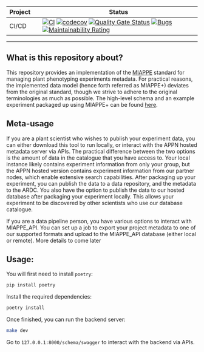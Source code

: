<!-- markdownlint-disable -->
<p align="center">
  <!-- github-banner-start -->
  <!-- github-banner-end -->
</p>
<!-- markdownlint-restore -->

<div align="center">

<!-- prettier-ignore-start -->

| Project |     | Status                                                                                                                                                                                                                                                                                                                                                                                                                                                                                                                                                                                                                                                                                                                                                                                                                        |
|---------|:----|-------------------------------------------------------------------------------------------------------------------------------------------------------------------------------------------------------------------------------------------------------------------------------------------------------------------------------------------------------------------------------------------------------------------------------------------------------------------------------------------------------------------------------------------------------------------------------------------------------------------------------------------------------------------------------------------------------------------------------------------------------------------------------------------------------------------------------|
| CI/CD   |     | [![CI](https://github.com/haryle/MIAPPE_API/actions/workflows/ci.yml/badge.svg)](https://github.com/haryle/MIAPPE_API/actions/workflows/ci.yml) [![codecov](https://codecov.io/gh/haryle/MIAPPE_API/graph/badge.svg?token=NQ4AQXLOJF)](https://codecov.io/gh/haryle/MIAPPE_API) [![Quality Gate Status](https://sonarcloud.io/api/project_badges/measure?project=haryle_MIAPPE_API&metric=alert_status)](https://sonarcloud.io/summary/new_code?id=haryle_MIAPPE_API) [![Bugs](https://sonarcloud.io/api/project_badges/measure?project=haryle_MIAPPE_API&metric=bugs)](https://sonarcloud.io/summary/new_code?id=haryle_MIAPPE_API) [![Maintainability Rating](https://sonarcloud.io/api/project_badges/measure?project=haryle_MIAPPE_API&metric=sqale_rating)](https://sonarcloud.io/summary/new_code?id=haryle_MIAPPE_API) |

<!-- prettier-ignore-end -->
</div>

<hr>

## What is this repository about?

This repository provides an implementation of the [MIAPPE](https://www.miappe.org/) standard for managing plant phenotyping experiments metadata. For practical reasons,
the implemented data model (hence forth referred as MIAPPE+) deviates from the original standard, though we strive to adhere to the original terminologies as much as possible. The high-level schema and
an example experiment packaged up using MIAPPE+ can be found [here](assets/MIAPPE+_Architecture).

## Meta-usage

If you are a plant scientist who wishes to publish your experiment data, you can either download this tool to run locally, or interact with the APPN hosted metadata server via APIs.
The practical difference between the two options is the amount of data in the catalogue that you have access to. Your local instance likely contains experiment information from only your group,
but the APPN hosted version contains experiment information from our partner nodes, which enable extensive search capabilities. After packaging up your experiment, you can publish the data to
a data repository, and the metadata to the ARDC. You also have the option to publish the data to our hosted database after packaging your experiment locally. This allows your experiment to be
discovered by other scientists who use our database catalogue.

If you are a data pipeline person, you have various options to interact with MIAPPE_API. You can set up a job to export your project metadata to one of our supported formats and upload to the MIAPPE_API database
(either local or remote). More details to come later

## Usage:
You will first need to install `poetry`:

```bash
pip install poetry
```

Install the required dependencies:

```bash
poetry install
```

Once finished, you can run the backend server:
```bash
make dev
```

Go to `127.0.0.1:8000/schema/swagger` to interact with the backend via APIs.
